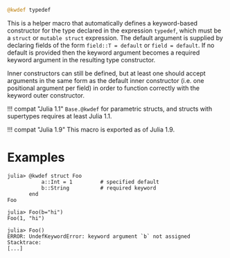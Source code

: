 ```julia
@kwdef typedef
```

This is a helper macro that automatically defines a keyword-based constructor for the type declared in the expression `typedef`, which must be a `struct` or `mutable struct` expression. The default argument is supplied by declaring fields of the form `field::T = default` or `field = default`. If no default is provided then the keyword argument becomes a required keyword argument in the resulting type constructor.

Inner constructors can still be defined, but at least one should accept arguments in the same form as the default inner constructor (i.e. one positional argument per field) in order to function correctly with the keyword outer constructor.

!!! compat "Julia 1.1"
    `Base.@kwdef` for parametric structs, and structs with supertypes requires at least Julia 1.1.


!!! compat "Julia 1.9"
    This macro is exported as of Julia 1.9.


# Examples

```jldoctest
julia> @kwdef struct Foo
           a::Int = 1         # specified default
           b::String          # required keyword
       end
Foo

julia> Foo(b="hi")
Foo(1, "hi")

julia> Foo()
ERROR: UndefKeywordError: keyword argument `b` not assigned
Stacktrace:
[...]
```
